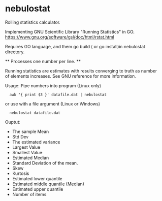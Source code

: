 # nebulostat

Rolling statistics calculator.

Implementing GNU Scientific Library "Running Statistics" in GO. https://www.gnu.org/software/gsl/doc/html/rstat.html

Requires GO language, and them go build ( or go install)in nebulostat directory. 

** Processes one number per line. **

Running statistics are estimates with results converging to truth as number of elements increases. See GNU reference for more information.

Usage: Pipe numbers into program (Linux only)

```
  awk '{ print $3 }' datafile.dat | nebulostat
```
or use with a file argument (Linux or Windows)
```
  nebulostat datafile.dat
```

Ouptut:

* The sample Mean
* Std Dev
* The estimated variance
* Largest Value
* Smallest Value
* Estimated Median
* Standard Deviation of the mean.
* Skew
* Kurtosis
* Estimated lower quantile
* Estimated middle quantile (Median)
* Estimated upper quantile
* Number of items